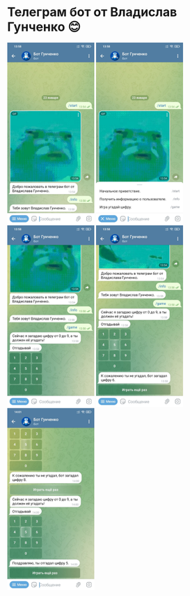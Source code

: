 # Телеграм бот от Владислав Гунченко :blush:
<div>
  <img src="https://github.com/vgunchenko1999/gunchenko_pinf21m_bot/blob/master/1.jpg" width="200" />
  <img src="https://github.com/vgunchenko1999/gunchenko_pinf21m_bot/blob/master/2.jpg" width="200" />
  <img src="https://github.com/vgunchenko1999/gunchenko_pinf21m_bot/blob/master/3.jpg" width="200" />
  <img src="https://github.com/vgunchenko1999/gunchenko_pinf21m_bot/blob/master/4.jpg" width="200" />
  <img src="https://github.com/vgunchenko1999/gunchenko_pinf21m_bot/blob/master/5.jpg" width="200" />
 </div>

